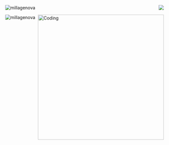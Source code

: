 <p>
  <img align="center" src="https://github-readme-streak-stats.herokuapp.com/?user=millagenova&" alt="millagenova" />
    <img align="right" src="https://github-readme-stats.vercel.app/api?username=MillaGenova&show_icons=true&hide_border=true&&count_private=true&include_all_commits=true" /> 
</p>
<p>
   <img align="left" src="https://github-readme-stats.vercel.app/api/top-langs?username=millagenova&show_icons=true&locale=en&layout=compact" alt="millagenova" />
</p> 

<p>
 <img align="right" alt="Coding" width="400" src="https://i.pinimg.com/originals/fe/b6/b6/feb6b68d5ffc34b5f5f03f72b035f04e.gif" /> 
</p> 

